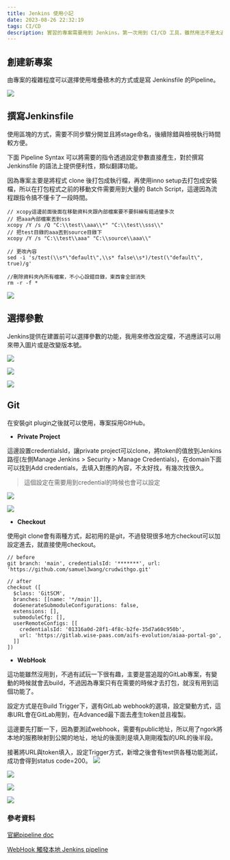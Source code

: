 ```yaml
---
title: Jenkins 使用小記
date: 2023-08-26 22:32:19
tags: CI/CD
description: 實習的專案需要用到 Jenkins，第一次用到 CI/CD 工具，雖然用法不是太過完整，不過在從 Local push code 上 GitLab 時，就可以自動判斷行爲去帶入不同的參數，build 出不同的版本，真的很貼切 icon 是一個拿著毛巾的管家。
---
```

## 創建新專案
由專案的複雜程度可以選擇使用堆疊積木的方式或是寫 Jenkinsfile 的Pipeline。

![](https://i.imgur.com/NEcvLOg.png)

## 撰寫Jenkinsfile
使用區塊的方式，需要不同步驟分開並且將stage命名，後續除錯與檢視執行時間較方便。

下面 Pipeline Syntax 可以將需要的指令透過設定參數直接產生，對於撰寫 Jenkinsfile 的語法上提供便利性，類似翻譯功能。

因為專案主要是將程式 clone 後打包成執行檔，再使用inno setup去打包成安裝檔，所以在打包程式之前的移動文件需要用到大量的 Batch Script，這邊因為流程跟指令搞不懂卡了一段時間。

```
// xcopy這邊前面後面在移動資料夾跟內部檔案要不要斜線有錯過蠻多次
// 把aaa內部檔案丟到sss
xcopy /Y /s /Q "C:\\test\\aaa\\*" "C:\\test\\sss\\"
// 把test目錄的aaa丟到source目錄下
xcopy /Y /s "C:\\test\\aaa" "C:\\source\\aaa\\"

// 更改內容
sed -i 's/test(\\s*\"default\",\\s* false\\s*)/test(\"default\", true)/g'

//刪除資料夾內所有檔案，不小心設錯目錄，東西會全部消失
rm -r -f *
```
![](https://i.imgur.com/Tqgpt1G.png)

## 選擇參數
Jenkins提供在建置前可以選擇參數的功能，我用來修改設定檔，不過應該可以用來帶入圖片或是改變版本號。

![](https://i.imgur.com/XJFcBBW.png)

![](https://i.imgur.com/52bHTul.png)

![](https://i.imgur.com/7mX6yKk.png)

## Git
在安裝git plugin之後就可以使用，專案採用GitHub。

- **Private Project**

這邊設置credentialsId，讓private project可以clone，將token的值放到Jenkins路徑(左側Manage Jenkins > Security > Manage Credentials)，在domain下面可以找到Add credentials，去填入對應的內容，不太好找，有幾次找很久。
> 這個設定在需要用到credential的時候也會可以設定

![](https://i.imgur.com/umrzSi3.png)

![](https://i.imgur.com/GB2W807.png)

- **Checkout**

使用git clone會有兩種方式，起初用的是git，不過發現很多地方checkout可以加設定進去，就直接使用checkout。
```
// before
git branch: 'main', credentialsId: '*******', url: 'https://github.com/samuel3wang/crudwithgo.git'

// after
checkout ([
  $class: 'GitSCM', 
  branches: [[name: '*/main']],
  doGenerateSubmoduleConfigurations: false, 
  extensions: [], 
  submoduleCfg: [],
  userRemoteConfigs: [[
    credentialsId: '01316a0d-28f1-4f8c-b2fe-35d7a60c950b', 
    url: 'https://gitlab.wise-paas.com/aifs-evolution/aiaa-portal-go',
  ]]
])
```


- **WebHook**

這功能雖然沒用到，不過有試玩一下很有趣，主要是當追蹤的GitLab專案，有變動的時候就會去build，不過因為專案只有在需要的時候才去打包，就沒有用到這個功能了。

設定方式是在Build Trigger下，選有GitLab webhook的選項，設定變動方式，這串URL會在GitLab用到，在Advanced最下面去產生token並且複製。

這邊要先打斷一下，因為要測試webhook，需要有public地址，所以用了ngork將本地的服務映射到公開的地址，地址的後面則是填入剛剛複製的URL的後半段。

接著將URL與token填入，設定Trigger方式，新增之後會有test供各種功能測試，成功會得到status code=200。
![](https://i.imgur.com/cSNf4DL.png)

![](https://i.imgur.com/hU338rx.png)

![](https://i.imgur.com/Qa15hgN.jpg)

![](https://i.imgur.com/1Qgdffu.png)

### 參考資料

[官網pipeline doc](https://www.jenkins.io/doc/book/pipeline/)

[WebHook 觸發本地 Jenkins pipeline](https://zoejoyuliao.medium.com/透過-github-webhook-觸發本地-jenkins-pipeline-讓你-push-code-到-github-就會自動跑-ci-cd-7c4bd7a22446)